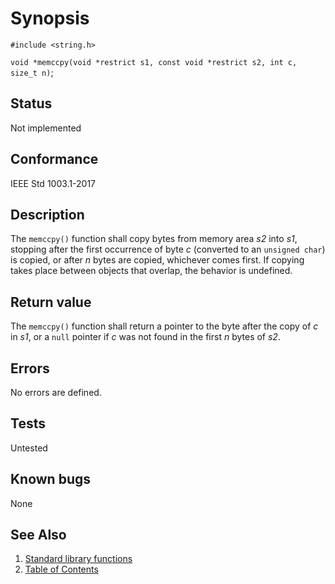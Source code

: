 # Synopsis

`#include <string.h>`

`void *memccpy(void *restrict s1, const void *restrict s2, int c, size_t n)`;

## Status

Not implemented

## Conformance

IEEE Std 1003.1-2017

## Description

The `memccpy()` function shall copy bytes from memory area _s2_ into _s1_, stopping after the first occurrence of byte
_c_ (converted to an `unsigned char`) is copied, or after _n_ bytes are copied, whichever comes first. If copying takes
place between objects that overlap, the behavior is undefined.

## Return value

The `memccpy()` function shall return a pointer to the byte after the copy of _c_ in _s1_, or a `null` pointer if _c_
was not found in the first _n_ bytes of _s2_.

## Errors

No errors are defined.

## Tests

Untested

## Known bugs

None

## See Also

1. [Standard library functions](../README.md)
2. [Table of Contents](../../../README.md)

